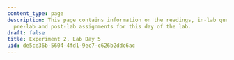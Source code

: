```yaml
---
content_type: page
description: This page contains information on the readings, in-lab questions, and
  pre-lab and post-lab assignments for this day of the lab.
draft: false
title: Experiment 2, Lab Day 5
uid: de5ce36b-5604-4fd1-9ec7-c626b2ddc6ac
---
```

